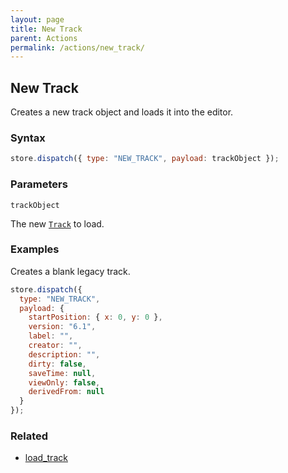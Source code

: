 ```yaml
---
layout: page
title: New Track
parent: Actions
permalink: /actions/new_track/
---
```


## New Track

Creates a new track object and loads it into the editor.

### Syntax

```js
store.dispatch({ type: "NEW_TRACK", payload: trackObject });
```

### Parameters

`trackObject`

The new [`Track`](../External/track.js) to load.

### Examples

Creates a blank legacy track.

```js
store.dispatch({
  type: "NEW_TRACK",
  payload: {
    startPosition: { x: 0, y: 0 },
    version: "6.1",
    label: "",
    creator: "",
    description: "",
    dirty: false,
    saveTime: null,
    viewOnly: false,
    derivedFrom: null
  }
});
```

### Related

- [load_track](./load_track.md)
